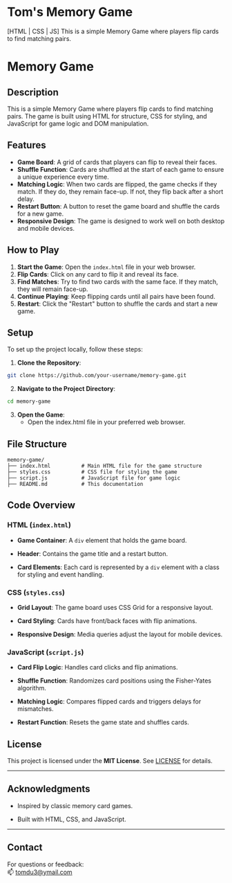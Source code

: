 # Tom's Memory Game
[HTML | CSS | JS] This is a simple Memory Game where players flip cards to find matching pairs.

# Memory Game

## Description

This is a simple Memory Game where players flip cards to find matching pairs. The game is built using HTML for structure, CSS for styling, and JavaScript for game logic and DOM manipulation.

## Features

- **Game Board**: A grid of cards that players can flip to reveal their faces.
- **Shuffle Function**: Cards are shuffled at the start of each game to ensure a unique experience every time.
- **Matching Logic**: When two cards are flipped, the game checks if they match. If they do, they remain face-up. If not, they flip back after a short delay.
- **Restart Button**: A button to reset the game board and shuffle the cards for a new game.
- **Responsive Design**: The game is designed to work well on both desktop and mobile devices.

## How to Play

1. **Start the Game**: Open the `index.html` file in your web browser.
2. **Flip Cards**: Click on any card to flip it and reveal its face.
3. **Find Matches**: Try to find two cards with the same face. If they match, they will remain face-up.
4. **Continue Playing**: Keep flipping cards until all pairs have been found.
5. **Restart**: Click the "Restart" button to shuffle the cards and start a new game.

## Setup

To set up the project locally, follow these steps:

1. **Clone the Repository**:
```bash
git clone https://github.com/your-username/memory-game.git
```
2. **Navigate to the Project Directory**:
```bash
cd memory-game
```
3. **Open the Game**:
    - Open the index.html file in your preferred web browser.

## File Structure

```text
memory-game/
├── index.html          # Main HTML file for the game structure
├── styles.css          # CSS file for styling the game
├── script.js           # JavaScript file for game logic
├── README.md           # This documentation
```

## Code Overview

### HTML (`index.html`)

-   **Game Container**: A `div` element that holds the game board.
    
-   **Header**: Contains the game title and a restart button.
    
-   **Card Elements**: Each card is represented by a `div` element with a class for styling and event handling.
    

### CSS (`styles.css`)

-   **Grid Layout**: The game board uses CSS Grid for a responsive layout.
    
-   **Card Styling**: Cards have front/back faces with flip animations.
    
-   **Responsive Design**: Media queries adjust the layout for mobile devices.
    

### JavaScript (`script.js`)

-   **Card Flip Logic**: Handles card clicks and flip animations.
    
-   **Shuffle Function**: Randomizes card positions using the Fisher-Yates algorithm.
    
-   **Matching Logic**: Compares flipped cards and triggers delays for mismatches.
    
-   **Restart Function**: Resets the game state and shuffles cards.

## License

This project is licensed under the **MIT License**. See [LICENSE](./LICENSE) for details.

___

## Acknowledgments

-   Inspired by classic memory card games.
    
-   Built with HTML, CSS, and JavaScript.
    

___

## Contact

For questions or feedback:  
:mailbox:  [tomdu3@ymail.com](mailto:tomdu3@ymail.com)